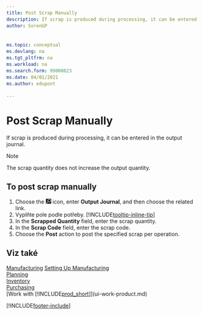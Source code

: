 ```yaml
---
title: Post Scrap Manually
description: If scrap is produced during processing, it can be entered in the output journal. Note that the scrap quantity does not increase the output quantity.
author: SorenGP


ms.topic: conceptual
ms.devlang: na
ms.tgt_pltfrm: na
ms.workload: na
ms.search.form: 99000823
ms.date: 04/01/2021
ms.author: edupont

---
```

# Post Scrap Manually

If scrap is produced during processing, it can be entered in the output journal.

> [!NOTE]
> The scrap quantity does not increase the output quantity.

## To post scrap manually

1. Choose the ![Lightbulb that opens the Tell Me feature.](media/ui-search/search_small.png "Tell me what you want to do") icon, enter **Output Journal**, and then choose the related link.
2. Vyplňte pole podle potřeby. [!INCLUDE[tooltip-inline-tip](includes/tooltip-inline-tip_md.md)]
3. In the **Scrapped Quantity** field, enter the scrap quantity.
4. In the **Scrap Code** field, enter the scrap code.
5. Choose the **Post** action to post the specified scrap per operation.

## Viz také

[Manufacturing](production-manage-manufacturing.md)
[Setting Up Manufacturing](production-configure-production-processes.md)  
[Planning](production-planning.md)  
[Inventory](inventory-manage-inventory.md)  
[Purchasing](purchasing-manage-purchasing.md)  
[Work with [!INCLUDE[prod_short](includes/prod_short.md)]](ui-work-product.md)


[!INCLUDE[footer-include](includes/footer-banner.md)]
